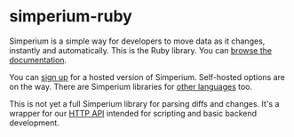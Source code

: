 simperium-ruby
==============
Simperium is a simple way for developers to move data as it changes, instantly and automatically. This is the Ruby library. You can [browse the documentation](http://simperium.com/docs/ruby/).

You can [sign up](http://simperium.com) for a hosted version of Simperium. Self-hosted options are on the way. There are Simperium libraries for [other languages](https://simperium.com/overview/) too.

This is not yet a full Simperium library for parsing diffs and changes. It's a wrapper for our [HTTP API](https://simperium.com/docs/http/) intended for scripting and basic backend development.